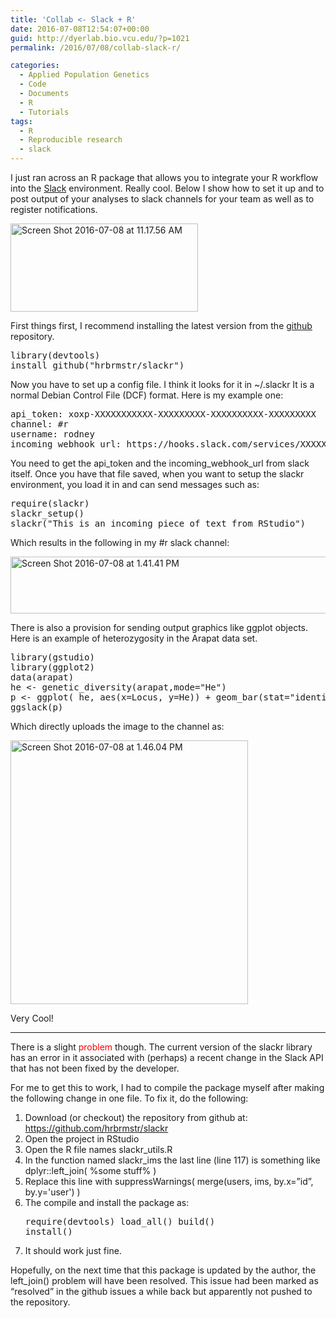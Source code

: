 ```yaml
---
title: 'Collab <- Slack + R'
date: 2016-07-08T12:54:07+00:00
guid: http://dyerlab.bio.vcu.edu/?p=1021
permalink: /2016/07/08/collab-slack-r/

categories:
  - Applied Population Genetics
  - Code
  - Documents
  - R
  - Tutorials
tags:
  - R
  - Reproducible research
  - slack
---
```

I just ran across an R package that allows you to integrate your R workflow into the [Slack](http://www.slack.com) environment.  Really cool.  Below I show how to set it up and to post output of your analyses to slack channels for your team as well as to register notifications.

<!--more-->

[<img class="aligncenter size-medium wp-image-1022" src="wp-content/uploads/2016/07/Screen-Shot-2016-07-08-at-11.17.56-AM-300x141.png" alt="Screen Shot 2016-07-08 at 11.17.56 AM" width="300" height="141" srcset="wp-content/uploads/2016/07/Screen-Shot-2016-07-08-at-11.17.56-AM-300x141.png 300w, wp-content/uploads/2016/07/Screen-Shot-2016-07-08-at-11.17.56-AM-768x362.png 768w, wp-content/uploads/2016/07/Screen-Shot-2016-07-08-at-11.17.56-AM.png 968w" sizes="(max-width: 300px) 100vw, 300px" />](wp-content/uploads/2016/07/Screen-Shot-2016-07-08-at-11.17.56-AM.png)

First things first, I recommend installing the latest version from the [github](https://github.com/hrbrmstr/slackr) repository.

<pre class="lang:r decode:true">library(devtools)
install_github("hrbrmstr/slackr")
</pre>

Now you have to set up a config file.  I think it looks for it in <span class="lang:r decode:true crayon-inline ">~/.slackr</span>  It is a normal Debian Control File (DCF) format.  Here is my example one:

<pre class="lang:sh decode:true">api_token: xoxp-XXXXXXXXXXX-XXXXXXXXX-XXXXXXXXXX-XXXXXXXXX
channel: #r
username: rodney
incoming_webhook_url: https://hooks.slack.com/services/XXXXXXXX/XXXXXXXX/XXXXXXXX</pre>

You need to get the <span class="lang:r decode:true crayon-inline ">api_token</span>  and the <span class="lang:r decode:true crayon-inline ">incoming_webhook_url</span>  from slack itself.    Once you have that file saved, when you want to setup the slackr environment, you load it in and can send messages such as:

<pre class="lang:r decode:true">require(slackr)
slackr_setup()
slackr("This is an incoming piece of text from RStudio")</pre>

Which results in the following in my #r slack channel:

[<img class="aligncenter wp-image-1028 size-full" src="wp-content/uploads/2016/07/Screen-Shot-2016-07-08-at-1.41.41-PM.png" alt="Screen Shot 2016-07-08 at 1.41.41 PM" width="727" height="91" srcset="wp-content/uploads/2016/07/Screen-Shot-2016-07-08-at-1.41.41-PM.png 727w, wp-content/uploads/2016/07/Screen-Shot-2016-07-08-at-1.41.41-PM-300x38.png 300w" sizes="(max-width: 727px) 100vw, 727px" />](wp-content/uploads/2016/07/Screen-Shot-2016-07-08-at-1.41.41-PM.png)

There is also a provision for sending output graphics like ggplot objects.  Here is an example of heterozygosity in the Arapat data set.

<pre class="lang:r decode:true ">library(gstudio)
library(ggplot2)
data(arapat)
he <- genetic_diversity(arapat,mode="He")
p <- ggplot( he, aes(x=Locus, y=He)) + geom_bar(stat="identity") + theme_bw()
ggslack(p)
</pre>

Which directly uploads the image to the channel as:

[<img class="aligncenter wp-image-1029 size-full" src="wp-content/uploads/2016/07/Screen-Shot-2016-07-08-at-1.46.04-PM.png" alt="Screen Shot 2016-07-08 at 1.46.04 PM" width="380" height="422" srcset="wp-content/uploads/2016/07/Screen-Shot-2016-07-08-at-1.46.04-PM.png 380w, wp-content/uploads/2016/07/Screen-Shot-2016-07-08-at-1.46.04-PM-270x300.png 270w" sizes="(max-width: 380px) 100vw, 380px" />](wp-content/uploads/2016/07/Screen-Shot-2016-07-08-at-1.46.04-PM.png)

Very Cool!

* * *

There is a slight <span style="color: #ff0000">problem</span> though.  The current version of the slackr library has an error in it associated with (perhaps) a recent change in the Slack API that has not been fixed by the developer.

For me to get this to work, I had to compile the package myself after making the following change in one file.  To fix it, do the following:

  1. Download (or checkout) the repository from github at: <https://github.com/hrbrmstr/slackr>
  2. Open the project in RStudio
  3. Open the R file names <span class="lang:r decode:true crayon-inline ">slackr_utils.R</span>
  4. In the function named <span class="lang:r decode:true crayon-inline ">slackr_ims</span>  the last line (line 117) is something like <span class="lang:r decode:true crayon-inline">dplyr::left_join( %some stuff% )</span>
  5. Replace this line with <span class="lang:r decode:true crayon-inline ">suppressWarnings( merge(users, ims, by.x=&#8221;id&#8221;, by.y='user') )</span>
  6. The compile and install the package as: <pre class="lang:r decode:true ">require(devtools)
load_all()
build()
install()
</pre>

  7. It should work just fine.

Hopefully, on the next time that this package is updated by the author, the <span class="lang:r decode:true crayon-inline ">left_join()</span>  problem will have been resolved.  This issue had been marked as &#8220;resolved&#8221; in the github issues a while back but apparently not pushed to the repository.